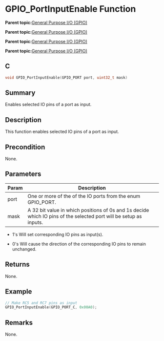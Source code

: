 # GPIO\_PortInputEnable Function

**Parent topic:**[General Purpose I/O \(GPIO\)](GUID-58CDC504-B3EF-44BF-BCCB-7FB20301BF73.md)

**Parent topic:**[General Purpose I/O \(GPIO\)](GUID-11B32F22-DEE1-4458-B547-5C80FDD743FA.md)

**Parent topic:**[General Purpose I/O \(GPIO\)](GUID-FA913A9D-5DA8-49D8-878C-21D79AE2F4BC.md)

**Parent topic:**[General Purpose I/O \(GPIO\)](GUID-24D8C0D2-04AF-4FE8-9AAB-D175C60FD3B8.md)

## C

```c
void GPIO_PortInputEnable(GPIO_PORT port, uint32_t mask)
```

## Summary

Enables selected IO pins of a port as input.

## Description

This function enables selected IO pins of a port as input.

## Precondition

None.

## Parameters

|Param|Description|
|-----|-----------|
|port|One or more of the of the IO ports from the enum GPIO\_PORT.|
|mask|A 32 bit value in which positions of 0s and 1s decide which IO pins of the selected port will be setup as inputs.|

-   1's Will set corresponding IO pins as input\(s\).

-   0's Will cause the direction of the corresponding IO pins to remain unchanged.


## Returns

None.

## Example

```c
// Make RC5 and RC7 pins as input
GPIO_PortInputEnable(GPIO_PORT_C, 0x00A0);
```

## Remarks

None.

